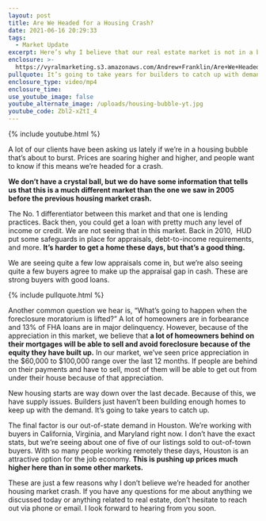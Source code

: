 ```yaml
---
layout: post
title: Are We Headed for a Housing Crash?
date: 2021-06-16 20:29:33
tags:
  - Market Update
excerpt: Here’s why I believe that our real estate market is not in a bubble.
enclosure: >-
  https://vyralmarketing.s3.amazonaws.com/Andrew+Franklin/Are+We+Headed+for+a+Housing+Crash_.mp4
pullquote: It’s going to take years for builders to catch up with demand.
enclosure_type: video/mp4
enclosure_time:
use_youtube_image: false
youtube_alternate_image: /uploads/housing-bubble-yt.jpg
youtube_code: Zbl2-xZtI_4
---
```

{% include youtube.html %}

A lot of our clients have been asking us lately if we’re in a housing bubble that’s about to burst. Prices are soaring higher and higher, and people want to know if this means we’re headed for a crash.

**We don’t have a crystal ball, but we do have some information that tells us that this is a much different market than the one we saw in 2005 before the previous housing market crash.**

The No. 1 differentiator between this market and that one is lending practices. Back then, you could get a loan with pretty much any level of income or credit. We are not seeing that in this market. Back in 2010,&nbsp; HUD put some safeguards in place for appraisals, debt-to-income requirements, and more. **It’s harder to get a home these days, but that’s a good thing.**

We are seeing quite a few low appraisals come in, but we’re also seeing quite a few buyers agree to make up the appraisal gap in cash. These are strong buyers with good loans.

{% include pullquote.html %}

Another common question we hear is, “What’s going to happen when the foreclosure moratorium is lifted?” A lot of homeowners are in forbearance and 13% of FHA loans are in major delinquency. However, because of the appreciation in this market, we believe that **a lot of homeowners behind on their mortgages will be able to sell and avoid foreclosure because of the equity they have built up.** In our market, we’ve seen price appreciation in the $60,000 to $100,000 range over the last 12 months. If people are behind on their payments and have to sell, most of them will be able to get out from under their house because of that appreciation.

New housing starts are way down over the last decade. Because of this, we have supply issues. Builders just haven’t been building enough homes to keep up with the demand. It’s going to take years to catch up.

The final factor is our out-of-state demand in Houston. We’re working with buyers in California, Virginia, and Maryland right now. I don’t have the exact stats, but we’re seeing about one of five of our listings sold to out-of-town buyers. With so many people working remotely these days, Houston is an attractive option for the job economy. **This is pushing up prices much higher here than in some other markets.**

These are just a few reasons why I don’t believe we’re headed for another housing market crash. If you have any questions for me about anything we discussed today or anything related to real estate, don’t hesitate to reach out via phone or email. I look forward to hearing from you soon.

